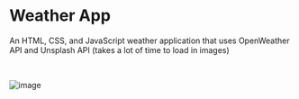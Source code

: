 # Weather App
An HTML, CSS, and JavaScript weather application that uses OpenWeather API and Unsplash API (takes a lot of time to load in images)  

<br/>  

![image](https://user-images.githubusercontent.com/25835195/204161017-67dd57ce-73de-4d74-adf9-ff1a5bea1e37.png)

